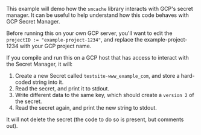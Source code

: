 This example will demo how the `smcache` library interacts with GCP's secret manager. It can be useful
to help understand how this code behaves with GCP Secret Manager.

Before running this on your own GCP server, you'll want to edit the
`projectID := "example-project-1234"`, and replace the example-project-1234 with your GCP project name.

If you compile and run this on a GCP host that has access to interact with the Secret Manager, it will:

1. Create a new Secret called `testsite-www_example_com`, and store a hard-coded string into it.
2. Read the secret, and print it to stdout.
3. Write different data to the same key, which should create a `version 2` of the secret.
4. Read the secret again, and print the new string to stdout.

It will not delete the secret (the code to do so is present, but comments out).
